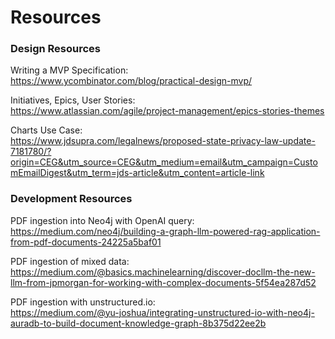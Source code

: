 # Resources

### Design Resources

Writing a MVP Specification:  
https://www.ycombinator.com/blog/practical-design-mvp/

Initiatives, Epics, User Stories:  
https://www.atlassian.com/agile/project-management/epics-stories-themes

Charts Use Case:  
https://www.jdsupra.com/legalnews/proposed-state-privacy-law-update-7181780/?origin=CEG&utm_source=CEG&utm_medium=email&utm_campaign=CustomEmailDigest&utm_term=jds-article&utm_content=article-link

### Development Resources

PDF ingestion into Neo4j with OpenAI query:  
https://medium.com/neo4j/building-a-graph-llm-powered-rag-application-from-pdf-documents-24225a5baf01

PDF ingestion of mixed data:  
https://medium.com/@basics.machinelearning/discover-docllm-the-new-llm-from-jpmorgan-for-working-with-complex-documents-5f54ea287d52

PDF ingestion with unstructured.io:  
https://medium.com/@yu-joshua/integrating-unstructured-io-with-neo4j-auradb-to-build-document-knowledge-graph-8b375d22ee2b
